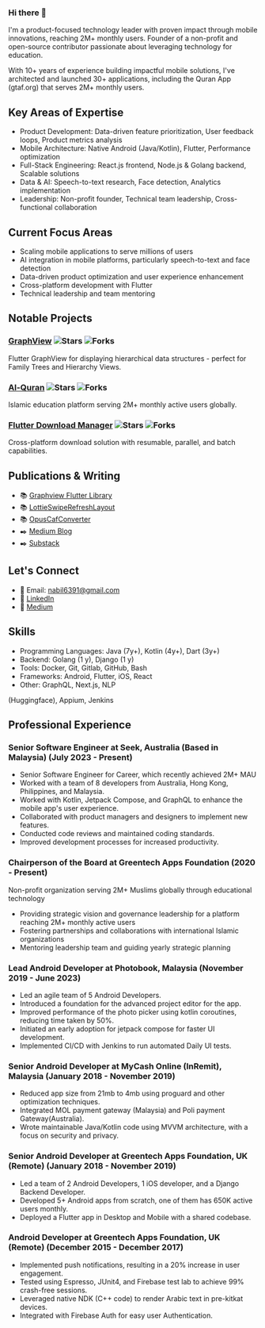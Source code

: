 ### Hi there 👋

I'm a product-focused technology leader with proven impact through mobile innovations, reaching 2M+ monthly users. Founder of a non-profit and open-source contributor passionate about leveraging technology for education.

With 10+ years of experience building impactful mobile solutions, I've architected and launched 30+ applications, including the Quran App (gtaf.org) that serves 2M+ monthly users.

## Key Areas of Expertise
- Product Development: Data-driven feature prioritization, User feedback loops, Product metrics analysis
- Mobile Architecture: Native Android (Java/Kotlin), Flutter, Performance optimization
- Full-Stack Engineering: React.js frontend, Node.js & Golang backend, Scalable solutions
- Data & AI: Speech-to-text research, Face detection, Analytics implementation
- Leadership: Non-profit founder, Technical team leadership, Cross-functional collaboration


## Current Focus Areas
- Scaling mobile applications to serve millions of users
- AI integration in mobile platforms, particularly speech-to-text and face detection
- Data-driven product optimization and user experience enhancement
- Cross-platform development with Flutter
- Technical leadership and team mentoring
  
## Notable Projects

### [GraphView](https://github.com/nabil6391/graphview) ![Stars](https://img.shields.io/github/stars/nabil6391/graphview?style=social) ![Forks](https://img.shields.io/github/forks/nabil6391/graphview?style=social)
Flutter GraphView for displaying hierarchical data structures - perfect for Family Trees and Hierarchy Views.

### [Al-Quran](https://github.com/GreentechApps/Al-Quran) ![Stars](https://img.shields.io/github/stars/GreentechApps/Al-Quran?style=social) ![Forks](https://img.shields.io/github/forks/GreentechApps/Al-Quran?style=social)
Islamic education platform serving 2M+ monthly active users globally.

### [Flutter Download Manager](https://github.com/nabil6391/flutter_download_manager) ![Stars](https://img.shields.io/github/stars/nabil6391/flutter_download_manager?style=social) ![Forks](https://img.shields.io/github/forks/nabil6391/flutter_download_manager?style=social)
Cross-platform download solution with resumable, parallel, and batch capabilities.


## Publications & Writing
- 📚 [Graphview Flutter Library](https://pub.dev/packages/graphview)
- 📚 [LottieSwipeRefreshLayout](https://github.com/nabil6391/LottieSwipeRefreshLayout)
- 📚 [OpusCafConverter](https://github.com/nabil6391/opus_caf_converter)
- ✒️ [Medium Blog](https://nabil6391.medium.com/)
- ✒️ [Substack](https://nabilmh.substack.com/)

## Let's Connect
- 📧 Email: [nabil6391@gmail.com](mailto:nabil6391@gmail.com)
- 💼 [LinkedIn](https://www.linkedin.com/in/nabil6391)
- 📝 [Medium](https://nabil6391.medium.com)

## Skills
- Programming Languages: Java (7y+), Kotlin (4y+), Dart (3y+)
- Backend: Golang (1 y), Django (1 y)
- Tools: Docker, Git, Gitlab, GitHub, Bash
- Frameworks: Android, Flutter, iOS, React
- Other: GraphQL, Next.js, NLP

 (Huggingface), Appium, Jenkins

## Professional Experience

### Senior Software Engineer at Seek, Australia (Based in Malaysia) (July 2023 - Present)
- Senior Software Engineer for Career, which recently achieved 2M+ MAU
- Worked with a team of 8 developers from Australia, Hong Kong, Philippines, and Malaysia.
- Worked with Kotlin, Jetpack Compose, and GraphQL to enhance the mobile app's user experience.
- Collaborated with product managers and designers to implement new features.
- Conducted code reviews and maintained coding standards.
- Improved development processes for increased productivity.

### Chairperson of the Board at Greentech Apps Foundation (2020 - Present)
Non-profit organization serving 2M+ Muslims globally through educational technology

- Providing strategic vision and governance leadership for a platform reaching 2M+ monthly active users
- Fostering partnerships and collaborations with international Islamic organizations
- Mentoring leadership team and guiding yearly strategic planning

### Lead Android Developer at Photobook, Malaysia (November 2019 - June 2023)
- Led an agile team of 5 Android Developers.
- Introduced a foundation for the advanced project editor for the app.
- Improved performance of the photo picker using kotlin coroutines, reducing time taken by 50%.
- Initiated an early adoption for jetpack compose for faster UI development.
- Implemented CI/CD with Jenkins to run automated Daily UI tests.

### Senior Android Developer at MyCash Online (InRemit), Malaysia (January 2018 - November 2019)
- Reduced app size from 21mb to 4mb using proguard and other optimization techniques.
- Integrated MOL payment gateway (Malaysia) and Poli payment Gateway(Australia).
- Wrote maintainable Java/Kotlin code using MVVM architecture, with a focus on security and privacy.

### Senior Android Developer at Greentech Apps Foundation, UK (Remote) (January 2018 - November 2019)
- Led a team of 2 Android Developers, 1 iOS developer, and a Django Backend Developer.
- Developed 5+ Android apps from scratch, one of them has 650K active users monthly.
- Deployed a Flutter app in Desktop and Mobile with a shared codebase.

### Android Developer at Greentech Apps Foundation, UK (Remote) (December 2015 - December 2017)
- Implemented push notifications, resulting in a 20% increase in user engagement.
- Tested using Espresso, JUnit4, and Firebase test lab to achieve 99% crash-free sessions.
- Leveraged native NDK (C++ code) to render Arabic text in pre-kitkat devices.
- Integrated with Firebase Auth for easy user Authentication.
